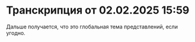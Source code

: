 # Транскрипция от 02.02.2025 15:59

 Дальше получается, что это глобальная тема представлений, если угодно.